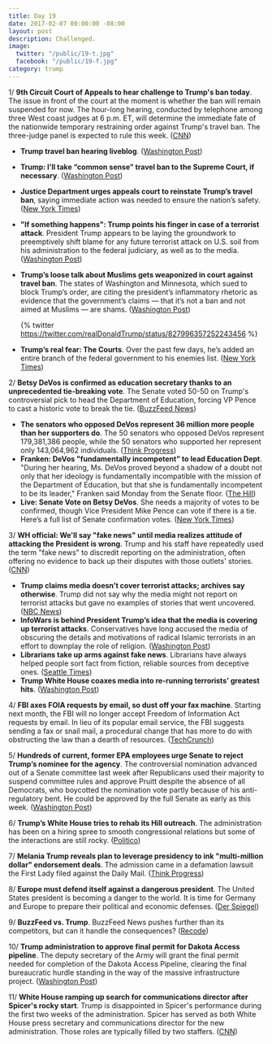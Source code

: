 ```yaml
---
title: Day 19
date: 2017-02-07 00:00:00 -08:00
layout: post
description: Challenged.
image:
  twitter: "/public/19-t.jpg"
  facebook: "/public/19-f.jpg"
category: trump
---
```


1/ **9th Circuit Court of Appeals to hear challenge to Trump's ban today**. The issue in front of the court at the moment is whether the ban will remain suspended for now. The hour-long hearing, conducted by telephone among three West coast judges at 6 p.m. ET, will determine the immediate fate of the nationwide temporary restraining order against Trump's travel ban. The three-judge panel is expected to rule this week. ([CNN](http://www.cnn.com/2017/02/06/politics/9th-circuit-court-of-appeals-trump-travel-ban/))

* **Trump travel ban hearing liveblog**. ([Washington Post](https://www.washingtonpost.com/politics/2017/live-updates/trump-white-house/hearing-on-trump-travel-ban-updates-from-the-federal-appeals-court/))

* **Trump: I’ll take “common sense” travel ban to the Supreme Court, if necessary**. ([Washington Post](https://www.washingtonpost.com/news/post-politics/wp/2017/02/07/trump-ill-take-common-sense-travel-ban-to-the-supreme-court-if-necessary/))
* **Justice Department urges appeals court to reinstate Trump’s travel ban**, saying immediate action was needed to ensure the nation’s safety. ([New York Times](https://www.nytimes.com/2017/02/06/us/politics/trump-travel-ban-court.html))
* **"If something happens": Trump points his finger in case of a terrorist attack**. President Trump appears to be laying the groundwork to preemptively shift blame for any future terrorist attack on U.S. soil from his administration to the federal judiciary, as well as to the media. ([Washington Post](https://www.washingtonpost.com/politics/if-something-happens-trump-points-his-finger-in-case-of-a-terror-attack/2017/02/06/8e315b78-eca6-11e6-9662-6eedf1627882_story.html))
* **Trump’s loose talk about Muslims gets weaponized in court against travel ban**. The states of Washington and Minnesota, which sued to block Trump’s order, are citing the president’s inflammatory rhetoric as evidence that the government’s claims — that it’s not a ban and not aimed at Muslims — are shams. ([Washington Post](https://www.washingtonpost.com/news/morning-mix/wp/2017/02/07/words-matter-trumps-loose-talk-about-muslims-gets-weaponized-in-court-against-travel-ban/))

  {% twitter https://twitter.com/realDonaldTrump/status/827996357252243456 %}

* **Trump’s real fear: The Courts**. Over the past few days, he’s added an entire branch of the federal government to his enemies list. ([New York Times](https://www.nytimes.com/2017/02/06/opinion/president-trumps-real-fear-the-courts.html))

2/ **Betsy DeVos is confirmed as education secretary thanks to an unprecedented tie-breaking vote**. The Senate voted 50-50 on Trump's controversial pick to head the Department of Education, forcing VP Pence to cast a historic vote to break the tie. ([BuzzFeed News](https://www.buzzfeed.com/mollyhensleyclancy/betsy-devos-is-confirmed-as-education-secretary-thanks-to-an))

* **The senators who opposed DeVos represent 36 million more people than her supporters do**. The 50 senators who opposed DeVos represent 179,381,386 people, while the 50 senators who supported her represent only 143,064,962 individuals. ([Think Progress](https://thinkprogress.org/the-senators-who-opposed-devos-represent-36-million-more-people-than-her-supporters-do-4705655a2bc7#.528jbufjp))
* **Franken: DeVos "fundamentally incompetent” to lead Education Dept**. "During her hearing, Ms. DeVos proved beyond a shadow of a doubt not only that her ideology is fundamentally incompatible with the mission of the Department of Education, but that she is fundamentally incompetent to be its leader," Franken said Monday from the Senate floor. ([The Hill](http://thehill.com/blogs/floor-action/senate/318198-franken-devos-fundamentally-incompetent-to-lead-education-dept))
* **Live: Senate Vote on Betsy DeVos**. She needs a majority of votes to be confirmed, though Vice President Mike Pence can vote if there is a tie. Here’s a full list of Senate confirmation votes. ([New York Times](https://www.nytimes.com/interactive/2017/02/07/us/politics/betsy-devos-confirmation-vote.html))

3/ **WH official: We'll say "fake news" until media realizes attitude of attacking the President is wrong**. Trump and his staff have repeatedly used the term "fake news" to discredit reporting on the administration, often offering no evidence to back up their disputes with those outlets' stories. ([CNN](http://www.cnn.com/2017/02/07/politics/kfile-gorka-on-fake-news/index.html))

* **Trump claims media doesn’t cover terrorist attacks; archives say otherwise**.  Trump did not say why the media might not report on terrorist attacks but gave no examples of stories that went uncovered. ([NBC News](http://www.nbcnews.com/news/us-news/trump-claims-media-don-t-cover-terrorist-attacks-archives-say-n717651))
* **InfoWars is behind President Trump’s idea that the media is covering up terrorist attacks**. Conservatives have long accused the media of obscuring the details and motivations of radical Islamic terrorists in an effort to downplay the role of religion. ([Washington Post](https://www.washingtonpost.com/news/the-fix/wp/2017/02/06/trumps-suggestion-that-the-media-is-ignoring-terrorist-attacks-has-a-familiar-source-infowars/))
* **Librarians take up arms against fake news**. Librarians have always helped people sort fact from fiction, reliable sources from deceptive ones. ([Seattle Times](http://www.seattletimes.com/seattle-news/librarians-take-up-arms-against-fake-news/))
* **Trump White House coaxes media into re-running terrorists’ greatest hits**. ([Washington Post](https://www.washingtonpost.com/blogs/erik-wemple/wp/2017/02/07/trump-white-house-coaxes-media-into-re-running-terrorists-greatest-hits/))

4/ **FBI axes FOIA requests by email, so dust off your fax machine**. Starting next month, the FBI will no longer accept Freedom of Information Act requests by email. In lieu of its popular email service, the FBI suggests sending a fax or snail mail, a procedural change that has more to do with obstructing the law than a dearth of resources. ([TechCrunch](https://techcrunch.com/2017/02/06/fbi-foia-fax-march-2017/))

5/ **Hundreds of current, former EPA employees urge Senate to reject Trump’s nominee for the agency**. The controversial nomination advanced out of a Senate committee last week after Republicans used their majority to suspend committee rules and approve Pruitt despite the absence of all Democrats, who boycotted the nomination vote partly because of his anti-regulatory bent. He could be approved by the full Senate as early as this week. ([Washington Post](https://www.washingtonpost.com/news/energy-environment/wp/2017/02/06/hundreds-of-current-former-epa-employees-urge-senate-to-reject-trumps-nominee-for-the-agency/))

6/ **Trump’s White House tries to rehab its Hill outreach**. The administration has been on a hiring spree to smooth congressional relations but some of the interactions are still rocky. ([Politico](http://www.politico.com/story/2017/02/trump-white-house-congress-234717))

7/ **Melania Trump reveals plan to leverage presidency to ink "multi-million dollar" endorsement deals**. The admission came in a defamation lawsuit the First Lady filed against the Daily Mail. ([Think Progress](https://thinkprogress.org/melania-trump-reveals-plan-to-leverage-presidency-to-ink-multi-million-dollar-endorsement-deals-1999314fb8f1#.bdynjtydq))

8/ **Europe must defend itself against a dangerous president**. The United States president is becoming a danger to the world. It is time for Germany and Europe to prepare their political and economic defenses. ([Der Spiegel](http://www.spiegel.de/international/world/a-1133177-amp.html))

9/ **BuzzFeed vs. Trump**. BuzzFeed News pushes further than its competitors, but can it handle the consequences? ([Recode](https://www.recode.net/2017/2/7/14528666/buzzfeed-donald-trump-president-news-journalism-russia-putin))

10/ **Trump administration to approve final permit for Dakota Access pipeline**. The deputy secretary of the Army will grant the final permit needed for completion of the Dakota Access Pipeline, clearing the final bureaucratic hurdle standing in the way of the massive infrastructure project. ([Washington Post](https://www.washingtonpost.com/news/energy-environment/wp/2017/02/07/trump-administration-to-approve-final-permit-for-dakota-access-pipeline/))

11/ **White House ramping up search for communications director after Spicer's rocky start**. Trump is disappointed in Spicer's performance during the first two weeks of the administration.
Spicer has served as both White House press secretary and communications director for the new administration. Those roles are typically filled by two staffers. ([CNN](http://www.cnn.com/2017/02/07/politics/sean-spicer-white-house-communications/index.html))


